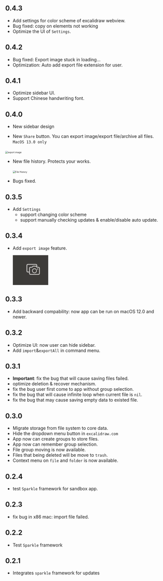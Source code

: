 ## 0.4.3

* Add settings for color scheme of excalidraw webview. 
* Bug fixed: copy on elements not working 
* Optimize the UI of `Settings`.

## 0.4.2

* Bug fixed: Export image stuck in loading...
* Optimization: Auto add export file extension for user.

## 0.4.1

* Optimize sidebar UI.
* Support Chinese handwriting font.

## 0.4.0

* New sidebar design

*  New `Share` button. You can export image/export file/archive all files. `MacOS 13.0 only`

  <img src="https://github.com/chocoford/ExcalidrawZ/assets/28218759/5d49daa4-323b-4145-bcb3-1f7a2cdedd19" alt="export image" style="zoom:50%;" />

* New file history. Protects your works.

  <img src="https://github.com/chocoford/ExcalidrawZ/assets/28218759/b4feb7df-4278-4a5c-8c78-c83200efc99b" alt="File History" style="zoom:50%;" />

* Bugs fixed.

## 0.3.5

* Add `Settings`
  * support changing color scheme
  * support manually checking updates & enable/disable auto update.

## 0.3.4

* Add `export image` feature.

  ![image-20230404024927888](assets/CHANGELOG/image-20230404024927888.png)

## 0.3.3

* Add backward compability: now app can be run on macOS 12.0 and newer.

## 0.3.2

* Optimize UI: now user can hide sidebar.
* Add `import`&`exportAll` in command menu.

## 0.3.1

* **Important**: fix the bug that will cause saving files failed.
* optimize deletion & recover mechanism.
* fix the bug user first come to app without group selection.
* fix the bug that will cause infinite loop when current file is `nil`.
* fix the bug that may cause saving empty data to existed file.

## 0.3.0

* Migrate storage from file system to core data.
* Hide the dropdown menu button in `excalidraw.com`
* App now can create groups to store files.
* App now can remember group selection.
* File group moving is now available.
* Files that being deleted will be move to `trash`.
* Context menu on `file` and `folder` is now available.

## 0.2.4

* test `Sparkle` framework for sandbox app.

## 0.2.3

* fix bug in x86 mac: import file failed.

## 0.2.2

* Test `Sparkle` framework

## 0.2.1

* Integrates `sparkle` framework for updates